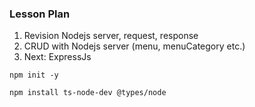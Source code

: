 ### Lesson Plan

1. Revision Nodejs server, request, response
2. CRUD with Nodejs server (menu, menuCategory etc.)
3. Next: ExpressJs

`npm init -y`

`npm install ts-node-dev @types/node`
